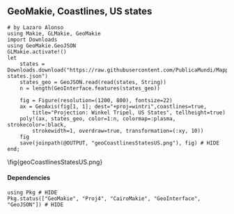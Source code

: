 <!--This file was generated, do not modify it.-->
## GeoMakie, Coastlines, US states

````julia:ex1
# by Lazaro Alonso
using Makie, GLMakie, GeoMakie
import Downloads
using GeoMakie.GeoJSON
GLMakie.activate!()
let
    states = Downloads.download("https://raw.githubusercontent.com/PublicaMundi/MappingAPI/master/data/geojson/us-states.json")
    states_geo = GeoJSON.read(read(states, String))
    n = length(GeoInterface.features(states_geo))

    fig = Figure(resolution=(1200, 800), fontsize=22)
    ax = GeoAxis(fig[1, 1]; dest="+proj=wintri",coastlines=true,
        title="Projection: Winkel Tripel, US States", tellheight=true)
    poly!(ax, states_geo, color=1:n, colormap=:plasma, strokecolor=:black,
        strokewidth=1, overdraw=true, transformation=(:xy, 10))
    fig
    save(joinpath(@OUTPUT, "geoCoastlinesStatesUS.png"), fig) # HIDE
end;
````

\fig{geoCoastlinesStatesUS.png}

#### Dependencies

````julia:ex2
using Pkg # HIDE
Pkg.status(["GeoMakie", "Proj4", "CairoMakie", "GeoInterface", "GeoJSON"]) # HIDE
````

